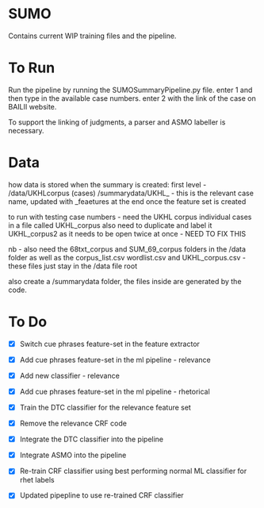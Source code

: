 # SUMO
Contains current WIP training files and the pipeline. 

# To Run
Run the pipeline by running the SUMOSummaryPipeline.py file. 
enter 1 and then type in the available case numbers. 
enter 2 with the link of the case on BAILII website.

To support the linking of judgments, a parser and ASMO labeller is necessary. 

# Data
how data is stored when the summary is created: 
    first level - /data/UKHLcorpus (cases)
                    /summarydata/UKHL_ - this is the relevant case name, 
                    updated with _feaetures at the end once the feature set is created

 to run with testing case numbers - need the UKHL corpus individual cases in a file called UKHL_corpus
 also need to duplicate and label it UKHL_corpus2 as it needs to be open twice at once - NEED TO FIX THIS
 
 nb - also need the 68txt_corpus and SUM_69_corpus folders in the /data folder as well as the corpus_list.csv 
 wordlist.csv and UKHL_corpus.csv - these files just stay in the /data file root
 
 also create a /summarydata folder, the files inside are generated by the code. 
 

# To Do
- [x] Switch cue phrases feature-set in the feature extractor 
- [X] Add cue phrases feature-set in the ml pipeline - relevance 
- [X] Add new classifier - relevance
- [X] Add cue phrases feature-set in the ml pipeline - rhetorical
- [x] Train the DTC classifier for the relevance feature set
- [X] Remove the relevance CRF code
- [X] Integrate the DTC classifier into the pipeline
- [X] Integrate ASMO into the pipeline
- [X] Re-train CRF classifier using best performing normal ML classifier for rhet labels
- [X] Updated pipepline to use re-trained CRF classifier

